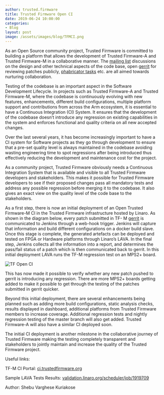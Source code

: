 ```yaml
---
author: trusted.firmware
title: Trusted Firmware Open CI 
date: 2019-06-24 10:00:00
categories:
- Blog
layout: post
image: /assets/images/blog/TFMCI.png
---
```

As an Open Source community project, Trusted Firmware is committed to building a platform that
allows the development of Trusted Firmware-A and Trusted Firmware-M in a collaborative manner. The
[mailing list](https://www.trustedfirmware.org/contact/) discussions on the design and other technical
aspects of the code base, open [gerrit](https://review.trustedfirmware.org/) for reviewing patches
publicly, [phabricator tasks](https://developer.trustedfirmware.org/) etc. are all aimed towards nurturing
collaboration.

Testing of the codebase is an important aspect in the Software Development Lifecycle. In projects such
as Trusted Firmware-A and Trusted Firmware-M, where the codebase is continuously evolving with new
features, enhancements, different build configurations, multiple platform support and contributions
from across the Arm ecosystem, it is essential to have a Continuous Integration (CI) System. It ensures
that the development of the codebase doesn’t introduce any regression on existing capabilities in the
system and enforces functional and quality criteria on all new accepted changes.

Over the last several years, it has become increasingly important to have a CI system for Software
projects as they go through development to ensure that a pre-set quality level is always maintained in
the codebase avoiding wasting engineering time to spot regressions after being introduced thus
effectively reducing the development and maintenance cost for the project.

As a community project, Trusted Firmware obviously needs a Continuous Integration System that is
available and visible to all Trusted Firmware developers and stakeholders. This makes it possible for
Trusted Firmware developers to see if their proposed changes pass all mandatory tests and address any
possible regression before merging it to the codebase. It also gives an exact view on the quality level of
the code base to the stakeholders.

As a first step, there is now an initial deployment of an Open Trusted Firmware-M CI in the Trusted
Firmware infrastructure hosted by Linaro. As shown in the diagram below, every patch submitted in TF-
M [gerrit](https://review.trustedfirmware.org) is communicated to Jenkins through a web-hook trigger. 
Jenkins will capture that information
and build different configurations on a docker build slave. Once this stage is complete, the generated
artefacts can be deployed and tested on FPGA or Hardware platforms through Linaro’s LAVA. In the final
step, Jenkins collects all the information into a report, and determines the pass/fail status of a patch
which is then communicated back to gerrit. In this initial deployment LAVA runs the TF-M regression test on
an MPS2+ board.

![TF Open CI](/assets/images/blog/TFMCI.png)

This has now made it possible to verify whether any new patch pushed to gerrit is introducing any
regression. There are more MPS2+ boards getting added to make it possible to get through the testing
of the patches submitted in gerrit quicker.

Beyond this initial deployment, there are several enhancements being planned such as adding more
build configurations, static analysis checks, results displayed in dashboard, additional platforms from
Trusted Firmware members to increase coverage. Additional regression tests and nightly regression
testing of the master branch will also get added. Trusted Firmware-A will also have a similar CI deployed
soon.

The initial CI deployment is another milestone in the collaborative journey of Trusted Firmware making
the testing completely transparent and stakeholders to jointly maintain and increase the quality of the
Trusted Firmware project.

Useful links:

TF-M CI Portal: [ci.trustedfirmware.org](https://ci.trustedfirmware.org/)

Sample LAVA Tests Results: [validation.linaro.org/scheduler/job/1919709](https://validation.linaro.org/results/)

Author: Shebu Varghese Kuriakose
